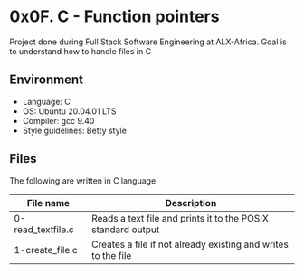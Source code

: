 # 0x0F. C - Function pointers
Project done during Full Stack Software Engineering at ALX-Africa. Goal is to understand how to handle files in C

## Environment
* Language: C
* OS: Ubuntu 20.04.01 LTS
* Compiler: gcc 9.40
* Style guidelines: Betty style

## Files
The following are written in C language

File name | Description
 --- | ---
0-read_textfile.c | Reads a text file and prints it to the POSIX standard output
1-create_file.c | Creates a file if not already existing and writes to the file
